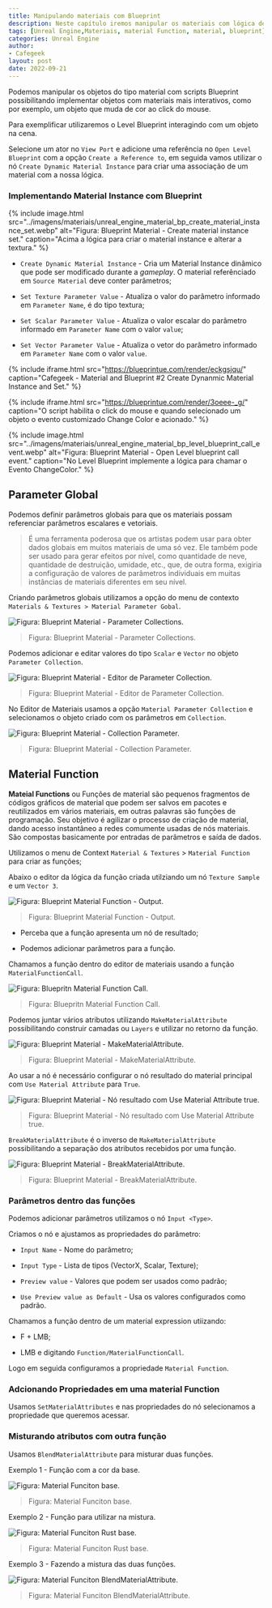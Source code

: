 ```yaml
---
title: Manipulando materiais com Blueprint
description: Neste capítulo iremos manipular os materiais com lógica de script Blueprint e construir funções para utilizar dentro dos materiais.
tags: [Unreal Engine,Materiais, material Function, material, blueprint]
categories: Unreal Engine
author: 
- Cafegeek
layout: post
date: 2022-09-21 
---
```


Podemos manipular os objetos do tipo material com scripts Blueprint possibilitando implementar objetos com materiais mais interativos, como por exemplo, um objeto que muda de cor ao click do mouse.

Para exemplificar utilizaremos o Level Blueprint interagindo com um objeto na cena.

Selecione um ator no `View Port` e adicione uma referência no `Open Level Blueprint` com a opção `Create a Reference to`, em seguida vamos utilizar o nó `Create Dynamic Material Instance` para criar uma associação de um material com a nossa lógica.

### Implementando Material Instance com Blueprint

{% include image.html
    src="../imagens/materiais/unreal_engine_material_bp_create_material_instance_set.webp"
    alt="Figura: Blueprint Material - Create material instance set."
    caption="Acima a lógica para criar o material instance e alterar a textura."
%}

- `Create Dynamic Material Instance` - Cria um Material Instance dinâmico que pode ser modificado durante a *gameplay*. O material referênciado em `Source Material` deve conter parâmetros;

- `Set Texture Parameter Value` - Atualiza o valor do parâmetro informado em `Parameter Name`, é do tipo textura;

- `Set Scalar Parameter Value` - Atualiza o valor escalar do parâmetro informado em `Parameter Name` com o valor `value`;

- `Set Vector Parameter Value` - Atualiza o vetor do parâmetro informado em `Parameter Name` com o valor `value`.

<!--<iframe title="Cafegeek - Material and Blueprint #2 Create Dynanmic Material Instance and Set" src="https://blueprintue.com/render/eckgsjqu/" scrolling="no" allowfullscreen style="width:100%; height:300px;"></iframe> -->

{% include iframe.html
    src="https://blueprintue.com/render/eckgsjqu/"
    caption="Cafegeek - Material and Blueprint #2 Create Dynanmic Material Instance and Set."
%}

{% include iframe.html
    src="https://blueprintue.com/render/3oeee-_g/"
    caption="O script habilita o click do mouse e quando selecionado um objeto o evento customizado Change Color e acionado."
%}

{% include image.html
    src="../imagens/materiais/unreal_engine_material_bp_level_blueprint_call_event.webp"
    alt="Figura: Blueprint Material - Open Level blueprint call event."
    caption="No Level Blueprint implemente a lógica para chamar o Evento ChangeColor."
%}

## Parameter Global

Podemos definir parâmetros globais para que os materiais possam referenciar parâmetros escalares e vetoriais.

> É uma ferramenta poderosa que os artistas podem usar para obter dados globais em muitos materiais de uma só vez. Ele também pode ser usado para gerar efeitos por nível, como quantidade de neve, quantidade de destruição, umidade, etc., que, de outra forma, exigiria a configuração de valores de parâmetros individuais em muitas instâncias de materiais diferentes em seu nível.

Criando parâmetros globais utilizamos a opção do menu de contexto `Materials & Textures > Material Parameter Gobal`.

![Figura: Blueprint Material - Parameter Collections.](../imagens/materiais/unreal_engine_material_menu_parameter_collection.webp "Figura: Blueprint Material - Parameter Collections.")

> Figura: Blueprint Material - Parameter Collections.

Podemos adicionar e editar valores do tipo `Scalar` e `Vector` no objeto `Parameter Collection`.

![Figura: Blueprint Material - Editor de Parameter Collection.](../imagens/materiais/unreal_engine_material_edit_parameter_collection.webp "Figura: Blueprint Material - Editor de Parameter Collection.")

> Figura: Blueprint Material - Editor de Parameter Collection.

No Editor de Materiais usamos a opção `Material Parameter Collection` e selecionamos o objeto criado com os parâmetros em `Collection`.

![Figura: Blueprint Material - Collection Parameter.](../imagens/materiais/unreal_engine_material_collectionparameter.webp "Figura: Blueprint Material - Collection Parameter.")

> Figura: Blueprint Material - Collection Parameter.

## Material Function

**Mateial Functions** ou Funções de material são pequenos fragmentos de códigos gráficos de material que podem ser salvos em pacotes e reutilizados em vários materiais, em outras palavras são funções de programação. Seu objetivo é agilizar o processo de criação de material, dando acesso instantâneo a redes comumente usadas de nós materiais.
São compostas basicamente por entradas de parâmetros e saída de dados.

Utilizamos o menu de Context `Material & Textures` > `Material Function` para criar as funções;

Abaixo o editor da lógica da função criada utilziando um nó  `Texture Sample` e um `Vector 3`.

![Figura: Blueprint Material Function - Output.](../imagens/materiais/unreal_engine_material_function_output.webp "Figura: Blueprint Material Function - Output.")

> Figura: Blueprint Material Function - Output.

- Perceba que a função apresenta um nó de resultado;

- Podemos adicionar parâmetros para a função.

Chamamos a função dentro do editor de materiais usando a função `MaterialFunctionCall`.

![Figura: Bluepritn Material Function Call.](../imagens/materiais/unreal_engine_material_function_call.webp "Figura: Bluepritn Material Function Call.")

> Figura: Bluepritn Material Function Call.

Podemos juntar vários atributos utilizando `MakeMaterialAttribute` possibilitando construir camadas ou `Layers` e utilizar no retorno da função.

![Figura: Blueprint Material - MakeMaterialAttribute.](../imagens/materiais/unreal_engine_material_function_makematerialattributes.webp "Figura: Blueprint Material - MakeMaterialAttribute.")

> Figura: Blueprint Material - MakeMaterialAttribute.

Ao usar a nó é necessário configurar o nó resultado do material principal com `Use Material Attribute` para `True`.

![Figura: Blueprint Material - Nó resultado com Use Material Attribute true.](../imagens/materiais/unreal_engine_material_use_material_attributes.webp "Figura: Blueprint Material - Nó resultado com Use Material Attribute true.")

> Figura: Blueprint Material - Nó resultado com Use Material Attribute true.

`BreakMaterialAttribute` é o inverso de `MakeMaterialAttribute` possibilitando a separação dos atributos recebidos por uma função.

![Figura: Blueprint Material - BreakMaterialAttribute.](../imagens/materiais/unreal_engine_material_breakmaterialattributes.webp "Figura: Blueprint Material - BreakMaterialAttribute.")

> Figura: Blueprint Material - BreakMaterialAttribute.

### Parâmetros dentro das funções

Podemos adicionar parâmetros utilizamos o nó  `Input <Type>`.

Criamos o nó e ajustamos as propriedades do parâmetro:

- `Input Name` - Nome do parâmetro;

- `Input Type` - Lista de tipos (VectorX, Scalar, Texture);

- `Preview value` - Valores que podem ser usados como padrão;

- `Use Preview value as Default` - Usa os valores configurados como padrão.

Chamamos a função dentro de um material expression utiizando:

- F + LMB;

- LMB e digitando `Function/MaterialFunctionCall`.

Logo em seguida configuramos a propriedade `Material Function`.

### Adcionando Propriedades em uma material Function

Usamos `SetMaterialAttributes` e nas propriedades do nó selecionamos a propriedade que queremos acessar.

### Misturando atributos com outra função

Usamos `BlendMaterialAttribute` para misturar duas funções.

Exemplo 1 - Função com a cor da base.

![Figura: Material Funciton base.](../imagens/materiais/unreal_engine_material_function_base.webp "Figura: Material Funciton base.")

>Figura: Material Funciton base.

Exemplo 2 - Função para utilizar na mistura.

![Figura: Material Funciton Rust base.](../imagens/materiais/unreal_engine_material_function_rust.webp "Figura: Material Funciton Rust base.")

>Figura: Material Funciton Rust base.

Exemplo 3 - Fazendo a mistura das duas funções.

![Figura: Material Funciton BlendMaterialAttribute.](../imagens/materiais/unreal_engine_material_function_blend_attributes.webp "Figura: Material Funciton BlendMaterialAttribute.")

>Figura: Material Funciton BlendMaterialAttribute.
